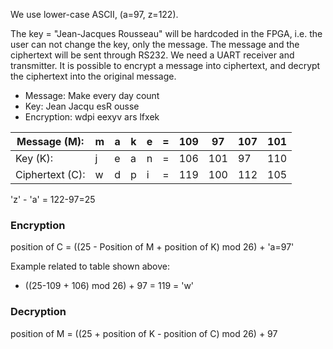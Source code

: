 We use lower-case ASCII, (a=97, z=122). 


The key = "Jean-Jacques Rousseau" will be hardcoded in the FPGA, i.e. the user can not change the key, only the message.
The message and the ciphertext will be sent through RS232. We need a UART receiver and transmitter. It is possible to encrypt a message into ciphertext, and decrypt the ciphertext into the original message.



* Message: Make every day count
* Key: Jean Jacqu esR ousse
* Encryption: wdpi eexyv ars lfxek


| Message (M):     | m | a | k | e | = | 109 | 97  | 107 | 101 |
|---               |---|---|---|---|---|-----|-----|-----|-----|
| Key (K):         | j | e | a | n | = | 106 | 101 | 97  | 110 | 
| Ciphertext (C):  | w | d | p | i | = | 119 | 100 | 112 | 105 |



'z' - 'a' = 122-97=25


### Encryption
position of C = ((25 - Position of M + position of K) mod 26) + 'a=97' 


Example related to table shown above:
* ((25-109 + 106) mod 26) + 97 = 119 = 'w'

### Decryption
position of M = ((25 + position of K - position of C) mod 26) + 97
